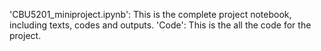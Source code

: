 'CBU5201_miniproject.ipynb': This is the complete project notebook, including texts, codes and outputs.
'Code': This is the all the code for the project.
